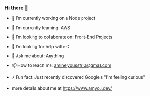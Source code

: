 ### Hi there 👋


- 🔭 I’m currently working on a Node project 

- 🌱 I’m currently learning: AWS

- 👯 I’m looking to collaborate on: Front-End Projects

- 🤔 I’m looking for help with: C

- 💬 Ask me about: Anything

- 📫 How to reach me: amine.youssfi10@gmail.com

- ⚡ Fun fact: Just recently discovered Google's "I'm feeling curious"




- more details about me at https://www.amyou.dev/
